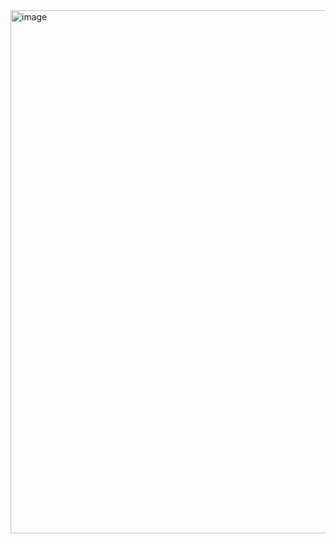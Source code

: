 <img width="1471" height="837" alt="image" src="https://github.com/user-attachments/assets/75092289-831b-41b2-9ae3-ba3227412dee" />
